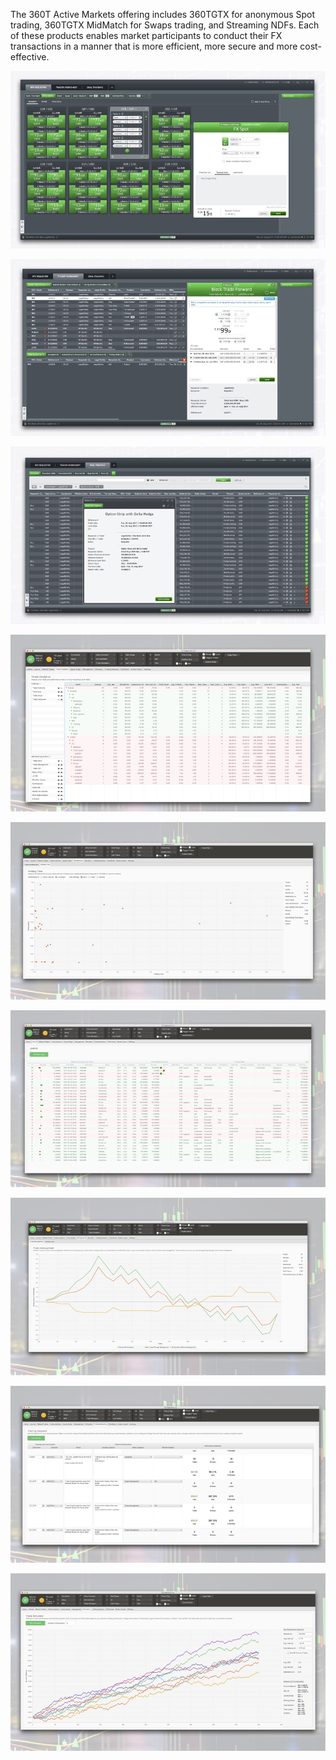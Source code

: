 The 360T Active Markets offering includes 360TGTX for anonymous Spot trading, 360TGTX MidMatch for Swaps trading, and Streaming NDFs. Each of these products enables market participants to conduct their FX transactions in a manner that is more efficient, more secure and more cost-effective.

[![Screen 1](screen1.jpg)]()

[![Screen 2](screen2.jpg)]()

[![Screen 3](screen3.jpg)]()

[![Screen 4](screen4.jpg)]()

[![Screen 5](screen5.jpg)]()

[![Screen 6](screen6.jpg)]()

[![Screen 7](screen7.jpg)]()

[![Screen 8](screen8.jpg)]()

[![Screen 9](screen9.jpg)]()